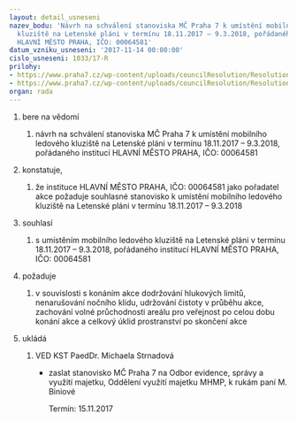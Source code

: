 ```yaml
---
layout: detail_usneseni
nazev_bodu: 'Návrh na schválení stanoviska MČ Praha 7 k umístění mobilního ledového
  kluziště na Letenské pláni v termínu 18.11.2017 – 9.3.2018, pořádaného institucí
  HLAVNÍ MĚSTO PRAHA, IČO: 00064581'
datum_vzniku_usneseni: '2017-11-14 00:00:00'
cislo_usneseni: 1033/17-R
prilohy:
- https://www.praha7.cz/wp-content/uploads/councilResolution/Resolutions/29477/export/DuvodovazpravaHLAVNIMESTOPRAHA~268465.doc
- https://www.praha7.cz/wp-content/uploads/councilResolution/Resolutions/29477/export/export~294867.pdf
organ: rada
---
```

<ol class="urzList_view" id="urzList">
<li id="" class="urzClass1"><span name="1">bere na vědomí</span> 
<ol class="urzOlClass">
<li id="" class="urzClass2" style="TEXT-ALIGN: left"><span><p>návrh na schválení stanoviska MČ Praha 7 k umístění mobilního ledového kluziště na Letenské pláni v termínu 18.11.2017 – 9.3.2018, pořádaného institucí HLAVNÍ MĚSTO PRAHA, IČO: 00064581<br></p></span></li></ol></li>
<li id="" class="urzClass1"><span name="50">konstatuje,</span> 
<ol class="urzOlClass" id="">
<li id="" class="urzClass2" style="TEXT-ALIGN: left"><span><p>že instituce HLAVNÍ MĚSTO PRAHA, IČO: 00064581 jako pořadatel akce požaduje souhlasné stanovisko&nbsp;k&nbsp;umístění mobilního ledového kluziště na Letenské pláni v termínu 18.11.2017 – 9.3.2018</p></span></li>
</ol></li>
<li id="" class="urzClass1"><span name="26">souhlasí</span> 
<ol class="urzOlClass">
<li id="" class="urzClass2" style="TEXT-ALIGN: left"><span><p>s <strong></strong>umístěním mobilního ledového kluziště na Letenské pláni v termínu 18.11.2017 – 9.3.2018, pořádaného institucí HLAVNÍ MĚSTO PRAHA, IČO: 00064581<br></p></span></li></ol></li>
<li id="" class="urzClass1"><span name="62">požaduje</span> 
<ol class="urzOlClass">
<li id="" class="urzClass2" style="TEXT-ALIGN: left"><span><p>v souvislosti s konáním akce dodržování hlukových limitů, nenarušování nočního klidu, udržování čistoty v průběhu akce, zachování volné průchodnosti areálu pro veřejnost po celou dobu konání akce a celkový úklid prostranství po skončení akce <br></p></span></li></ol></li><li class="urzClass1" id="urzUkoly"><span name="1">ukládá</span><ol class="urzOlClass"><li class="urzClass2"><span><p>VED KST PaedDr. Michaela Strnadová</p></span><ul class="urzUlClass"><li class="urzClass3"><span><p>zaslat stanovisko MČ Praha 7 na Odbor evidence, správy a využití majetku, Oddělení využití majetku MHMP, k rukám paní M. Biniové</p></span><span class="urzUkolTermin">  Termín:&nbsp;15.11.2017</span></li></ul></li></ol></li>
</ol>